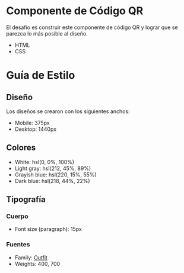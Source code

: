 # Componente de Código QR

El desafío es construir este componente de código QR y lograr que se parezca lo más posible al diseño.

- HTML
- CSS

# Guía de Estilo

## Diseño

Los diseños se crearon con los siguientes anchos:

- Mobile: 375px
- Desktop: 1440px

## Colores

- White: hsl(0, 0%, 100%)
- Light gray: hsl(212, 45%, 89%)
- Grayish blue: hsl(220, 15%, 55%)
- Dark blue: hsl(218, 44%, 22%)

## Tipografía

### Cuerpo

- Font size (paragraph): 15px

### Fuentes

- Family: [Outfit](https://fonts.google.com/specimen/Outfit)
- Weights: 400, 700

